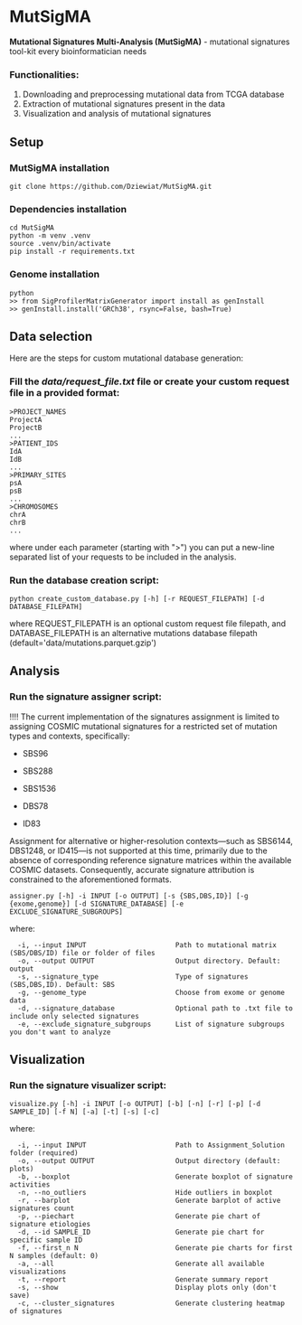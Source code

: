 # MutSigMA

**Mutational Signatures Multi-Analysis (MutSigMA)** - mutational signatures tool-kit every bioinformatician needs

### Functionalities:
1) Downloading and preprocessing mutational data from TCGA database
2) Extraction of mutational signatures present in the data
3) Visualization and analysis of mutational signatures

## Setup

### MutSigMA installation
    git clone https://github.com/Dziewiat/MutSigMA.git

### Dependencies installation
    cd MutSigMA
    python -m venv .venv
    source .venv/bin/activate
    pip install -r requirements.txt

### Genome installation
    python
    >> from SigProfilerMatrixGenerator import install as genInstall
    >> genInstall.install('GRCh38', rsync=False, bash=True)

## Data selection
Here are the steps for custom mutational database generation:

### Fill the *data/request_file.txt* file or create your custom request file in a provided format:
    >PROJECT_NAMES
    ProjectA
    ProjectB
    ...
    >PATIENT_IDS
    IdA
    IdB
    ...
    >PRIMARY_SITES
    psA   
    psB
    ...
    >CHROMOSOMES
    chrA
    chrB
    ...

where under each parameter (starting with ">") you can put a new-line separated list of your requests to be included in the analysis.

### Run the database creation script:
    python create_custom_database.py [-h] [-r REQUEST_FILEPATH] [-d DATABASE_FILEPATH]

where REQUEST_FILEPATH is an optional custom request file filepath, and DATABASE_FILEPATH is an alternative mutations database filepath (default='data/mutations.parquet.gzip')

## Analysis

### Run the signature assigner script:

!!!! The current implementation of the signatures assignment is limited to assigning COSMIC mutational signatures for a restricted set of mutation types and contexts, specifically:

- SBS96

- SBS288

- SBS1536

- DBS78

- ID83

Assignment for alternative or higher-resolution contexts—such as SBS6144, DBS1248, or ID415—is not supported at this time, primarily due to the absence of corresponding reference signature matrices within the available COSMIC datasets. Consequently, accurate signature attribution is constrained to the aforementioned formats.
 
    assigner.py [-h] -i INPUT [-o OUTPUT] [-s {SBS,DBS,ID}] [-g {exome,genome}] [-d SIGNATURE_DATABASE] [-e EXCLUDE_SIGNATURE_SUBGROUPS]

where:

      -i, --input INPUT                      Path to mutational matrix (SBS/DBS/ID) file or folder of files
      -o, --output OUTPUT                    Output directory. Default: output
      -s, --signature_type                   Type of signatures (SBS,DBS,ID). Default: SBS
      -g, --genome_type                      Choose from exome or genome data
      -d, --signature_database               Optional path to .txt file to include only selected signatures
      -e, --exclude_signature_subgroups      List of signature subgroups you don't want to analyze

## Visualization

### Run the signature visualizer script:
    visualize.py [-h] -i INPUT [-o OUTPUT] [-b] [-n] [-r] [-p] [-d SAMPLE_ID] [-f N] [-a] [-t] [-s] [-c]

where:

      -i, --input INPUT                      Path to Assignment_Solution folder (required)
      -o, --output OUTPUT                    Output directory (default: plots)
      -b, --boxplot                          Generate boxplot of signature activities
      -n, --no_outliers                      Hide outliers in boxplot
      -r, --barplot                          Generate barplot of active signatures count
      -p, --piechart                         Generate pie chart of signature etiologies
      -d, --id SAMPLE_ID                     Generate pie chart for specific sample ID 
      -f, --first_n N                        Generate pie charts for first N samples (default: 0)
      -a, --all                              Generate all available visualizations
      -t, --report                           Generate summary report
      -s, --show                             Display plots only (don't save)
      -c, --cluster_signatures               Generate clustering heatmap of signatures
